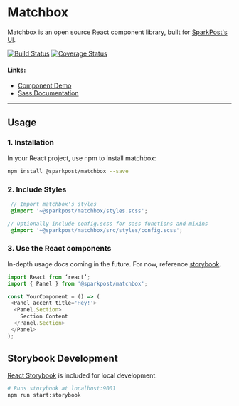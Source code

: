 # Matchbox
Matchbox is an open source React component library, built for [SparkPost's UI](https://github.com/SparkPost/2web2ui).

[![Build Status](https://img.shields.io/travis/SparkPost/matchbox/master.svg?style=flat-square)](https://travis-ci.org/SparkPost/matchbox)
[![Coverage Status](https://img.shields.io/coveralls/github/SparkPost/matchbox/master.svg?style=flat-square)](https://coveralls.io/github/SparkPost/matchbox?branch=master)

#### Links:
- [Component Demo](https://sparkpost.github.io/matchbox/)
- [Sass Documentation](src/styles/README.md)

---

## Usage
### 1. Installation

In your React project, use npm to install matchbox:
```bash
npm install @sparkpost/matchbox --save
```

### 2. Include Styles

```scss
 // Import matchbox's styles
 @import '~@sparkpost/matchbox/styles.scss';

// Optionally include config.scss for sass functions and mixins
 @import '~@sparkpost/matchbox/src/styles/config.scss';
```

### 3. Use the React components
In-depth usage docs coming in the future. For now, reference [storybook](https://sparkpost.github.io/matchbox/).
```js
import React from ‘react’;
import { Panel } from '@sparkpost/matchbox';

const YourComponent = () => (
 <Panel accent title='Hey!'>
  <Panel.Section>
    Section Content
  </Panel.Section>
 </Panel>
);
```

## Storybook Development
[React Storybook](https://github.com/storybooks/storybook) is included for local development.
```bash
# Runs storybook at localhost:9001
npm run start:storybook
```
